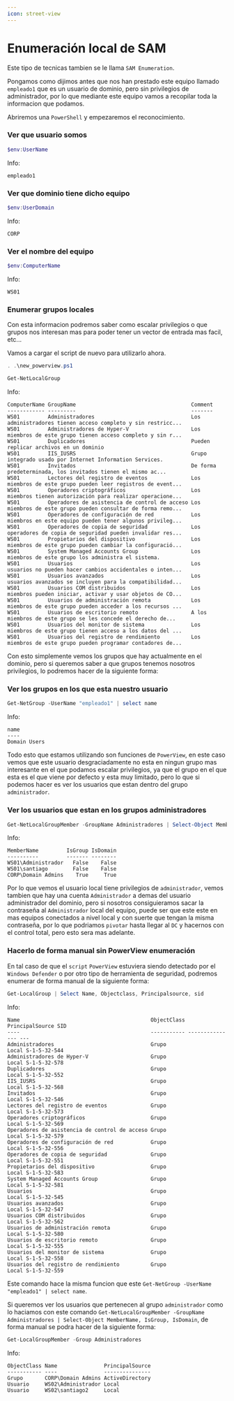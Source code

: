 ```yaml
---
icon: street-view
---
```


# Enumeración local de SAM

Este tipo de tecnicas tambien se le llama `SAM Enumeration`.

Pongamos como dijimos antes que nos han prestado este equipo llamado `empleado1` que es un usuario de dominio, pero sin privilegios de administrador, por lo que mediante este equipo vamos a recopilar toda la informacion que podamos.

Abriremos una `PowerShell` y empezaremos el reconocimiento.

### Ver que usuario somos

```powershell
$env:UserName
```

Info:

```
empleado1
```

### Ver que dominio tiene dicho equipo

```powershell
$env:UserDomain
```

Info:

```
CORP
```

### Ver el nombre del equipo

```powershell
$env:ComputerName
```

Info:

```
WS01
```

### Enumerar grupos locales

Con esta informacion podremos saber como escalar privilegios o que grupos nos interesan mas para poder tener un vector de entrada mas facil, etc...

Vamos a cargar el script de nuevo para utilizarlo ahora.

```powershell
. .\new_powerview.ps1
```

```powershell
Get-NetLocalGroup
```

Info:

```
ComputerName GroupName                                     Comment
------------ ---------                                     -------
WS01         Administradores                               Los administradores tienen acceso completo y sin restricc...
WS01         Administradores de Hyper-V                    Los miembros de este grupo tienen acceso completo y sin r...
WS01         Duplicadores                                  Pueden replicar archivos en un dominio
WS01         IIS_IUSRS                                     Grupo integrado usado por Internet Information Services.
WS01         Invitados                                     De forma predeterminada, los invitados tienen el mismo ac...
WS01         Lectores del registro de eventos              Los miembros de este grupo pueden leer registros de event...
WS01         Operadores criptográficos                     Los miembros tienen autorización para realizar operacione...
WS01         Operadores de asistencia de control de acceso Los miembros de este grupo pueden consultar de forma remo...
WS01         Operadores de configuración de red            Los miembros en este equipo pueden tener algunos privileg...
WS01         Operadores de copia de seguridad              Los operadores de copia de seguridad pueden invalidar res...
WS01         Propietarios del dispositivo                  Los miembros de este grupo pueden cambiar la configuració...
WS01         System Managed Accounts Group                 Los miembros de este grupo los administra el sistema.
WS01         Usuarios                                      Los usuarios no pueden hacer cambios accidentales o inten...
WS01         Usuarios avanzados                            Los usuarios avanzados se incluyen para la compatibilidad...
WS01         Usuarios COM distribuidos                     Los miembros pueden iniciar, activar y usar objetos de CO...
WS01         Usuarios de administración remota             Los miembros de este grupo pueden acceder a los recursos ...
WS01         Usuarios de escritorio remoto                 A los miembros de este grupo se les concede el derecho de...
WS01         Usuarios del monitor de sistema               Los miembros de este grupo tienen acceso a los datos del ...
WS01         Usuarios del registro de rendimiento          Los miembros de este grupo pueden programar contadores de...
```

Con esto simplemente vemos los grupos que hay actualmente en el dominio, pero si queremos saber a que grupos tenemos nosotros privilegios, lo podremos hacer de la siguiente forma:

### Ver los grupos en los que esta nuestro usuario

```powershell
Get-NetGroup -UserName "empleado1" | select name
```

Info:

```
name
----
Domain Users
```

Todo esto que estamos utilizando son funciones de `PowerView`, en este caso vemos que este usuario desgraciadamente no esta en ningun grupo mas interesante en el que podamos escalar privilegios, ya que el grupo en el que esta es el que viene por defecto y esta muy limitado, pero lo que si podemos hacer es ver los usuarios que estan dentro del grupo `administrador`.

### Ver los usuarios que estan en los grupos administradores

```powershell
Get-NetLocalGroupMember -GroupName Administradores | Select-Object MemberName, IsGroup, IsDomain
```

Info:

```
MemberName         IsGroup IsDomain
----------         ------- --------
WS01\Administrador   False    False
WS01\santiago        False    False
CORP\Domain Admins    True     True
```

Por lo que vemos el usuario local tiene privilegios de `administrador`, vemos tambien que hay una cuenta `Administrador` a demas del usuario administrador del dominio, pero si nosotros consiguieramos sacar la contraseña al `Administrador` local del equipo, puede ser que este este en mas equipos conectados a nivel local y con suerte que tengan la misma contraseña, por lo que podriamos `pivotar` hasta llegar al `DC` y hacernos con el control total, pero esto sera mas adelante.

### Hacerlo de forma manual sin PowerView enumeración

En tal caso de que el `script` `PowerView` estuviera siendo detectado por el `Windows Defender` o por otro tipo de herramienta de seguridad, podremos enumerar de forma manual de la siguiente forma:

```powershell
Get-LocalGroup | Select Name, Objectclass, Principalsource, sid
```

Info:

```
Name                                          ObjectClass PrincipalSource SID
----                                          ----------- --------------- ---
Administradores                               Grupo                 Local S-1-5-32-544
Administradores de Hyper-V                    Grupo                 Local S-1-5-32-578
Duplicadores                                  Grupo                 Local S-1-5-32-552
IIS_IUSRS                                     Grupo                 Local S-1-5-32-568
Invitados                                     Grupo                 Local S-1-5-32-546
Lectores del registro de eventos              Grupo                 Local S-1-5-32-573
Operadores criptográficos                     Grupo                 Local S-1-5-32-569
Operadores de asistencia de control de acceso Grupo                 Local S-1-5-32-579
Operadores de configuración de red            Grupo                 Local S-1-5-32-556
Operadores de copia de seguridad              Grupo                 Local S-1-5-32-551
Propietarios del dispositivo                  Grupo                 Local S-1-5-32-583
System Managed Accounts Group                 Grupo                 Local S-1-5-32-581
Usuarios                                      Grupo                 Local S-1-5-32-545
Usuarios avanzados                            Grupo                 Local S-1-5-32-547
Usuarios COM distribuidos                     Grupo                 Local S-1-5-32-562
Usuarios de administración remota             Grupo                 Local S-1-5-32-580
Usuarios de escritorio remoto                 Grupo                 Local S-1-5-32-555
Usuarios del monitor de sistema               Grupo                 Local S-1-5-32-558
Usuarios del registro de rendimiento          Grupo                 Local S-1-5-32-559
```

Este comando hace la misma funcion que este `Get-NetGroup -UserName "empleado1" | select name`.

Si queremos ver los usuarios que pertenecen al grupo `administrador` como lo haciamos con este comando `Get-NetLocalGroupMember -GroupName Administradores | Select-Object MemberName, IsGroup, IsDomain`, de forma manual se podra hacer de la siguiente forma:

```powershell
Get-LocalGroupMember -Group Administradores
```

Info:

```
ObjectClass Name               PrincipalSource
----------- ----               ---------------
Grupo       CORP\Domain Admins ActiveDirectory
Usuario     WS02\Administrador Local
Usuario     WS02\santiago2     Local
```
